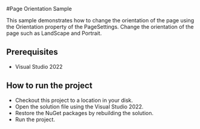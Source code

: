 #Page Orientation Sample

This sample demonstrates how to change the orientation of the page using the Orientation property of the PageSettings. Change the orientation of the page such as LandScape and Portrait.



## Prerequisites

* Visual Studio 2022

## How to run the project

* Checkout this project to a location in your disk.
* Open the solution file using the Visual Studio 2022.
* Restore the NuGet packages by rebuilding the solution.
* Run the project.
